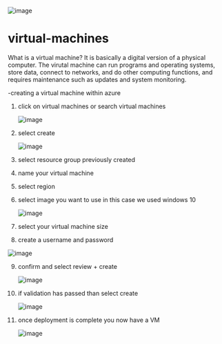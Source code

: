 
![image](https://github.com/bozuna92/virtual-machines/assets/155588954/de4583e1-9194-42cd-acbc-458bd62fb522)






# virtual-machines

What is a virtual machine? It is basically a digital version of a physical computer.
The virutal machine can run programs and operating systems, store data, connect to networks,
and do other computing functions, and requires maintenance such as updates and system monitoring.




-creating a virtual machine within azure
1. click on virtual machines or search virtual machines
   
   ![image](https://github.com/bozuna92/virtual-machines/assets/155588954/6c00f234-a54c-4ccd-b3bb-ce8d813afcf1)

2. select create
   
   ![image](https://github.com/bozuna92/virtual-machines/assets/155588954/5b8e9af9-030f-4fa2-aa2a-533b7dd7c270)

3. select resource group previously created
4. name your virtual machine
5. select region
6. select image you want to use in this case we used windows 10
   
   ![image](https://github.com/bozuna92/virtual-machines/assets/155588954/34301183-f12c-4287-82bf-fd44188359e1)

7. select your virtual machine size

8. create a username and password

![image](https://github.com/bozuna92/virtual-machines/assets/155588954/332ea06a-e7c1-45a8-80c5-c79b3edf52b7)

9. confirm and select review + create

   ![image](https://github.com/bozuna92/virtual-machines/assets/155588954/d46d3f13-522f-45f7-80e0-569c7ea49bc1)

10. if validation has passed than select create

    ![image](https://github.com/bozuna92/virtual-machines/assets/155588954/bc28d474-53db-4ba5-98e8-6fffad76b880)


11. once deployment is complete you now have a VM

    ![image](https://github.com/bozuna92/virtual-machines/assets/155588954/74c4251d-6d98-4ecb-b205-3eba0f7de1e6)





   

